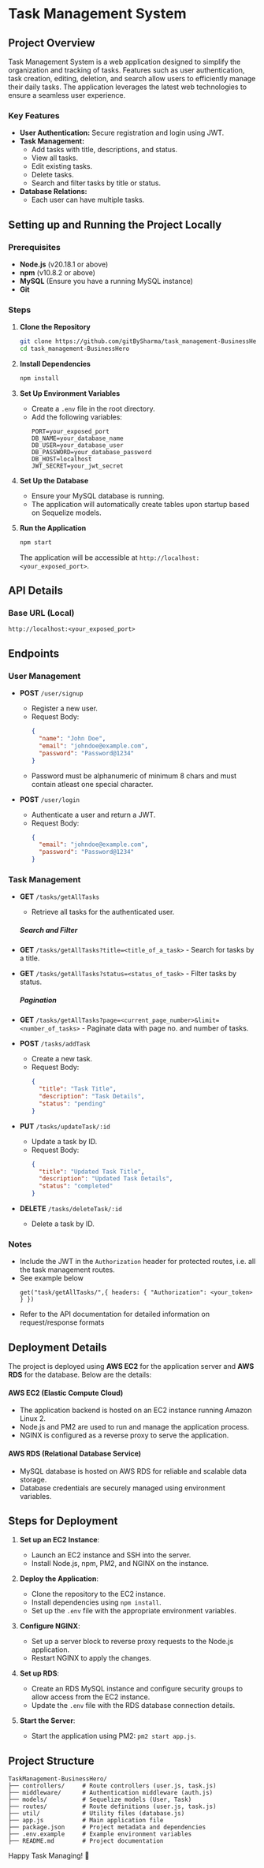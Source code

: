 # Task Management System

## Project Overview

Task Management System is a web application designed to simplify the organization and tracking of tasks. Features such as user authentication, task creation, editing, deletion, and search allow users to efficiently manage their daily tasks. The application leverages the latest web technologies to ensure a seamless user experience.
### Key Features

- **User Authentication:** Secure registration and login using JWT.
- **Task Management:**
  - Add tasks with title, descriptions, and status.
  - View all tasks.
  - Edit existing tasks.
  - Delete tasks.
  - Search and filter tasks by title or status.
- **Database Relations:**
  - Each user can have multiple tasks.

## Setting up and Running the Project Locally

### Prerequisites

- **Node.js** (v20.18.1 or above)
- **npm** (v10.8.2 or above)
- **MySQL** (Ensure you have a running MySQL instance)
- **Git**

### Steps

1. **Clone the Repository**

   ```bash
   git clone https://github.com/gitBySharma/task_management-BusinessHero.git
   cd task_management-BusinessHero
   ```

2. **Install Dependencies**

   ```bash
   npm install
   ```

3. **Set Up Environment Variables**

   - Create a `.env` file in the root directory.
   - Add the following variables:
     ```env
     PORT=your_exposed_port
     DB_NAME=your_database_name
     DB_USER=your_database_user
     DB_PASSWORD=your_database_password
     DB_HOST=localhost
     JWT_SECRET=your_jwt_secret
     ```

4. **Set Up the Database**

   - Ensure your MySQL database is running.
   - The application will automatically create tables upon startup based on Sequelize models.

5. **Run the Application**

   ```bash
   npm start
   ```

   The application will be accessible at `http://localhost:<your_exposed_port>`.

## API Details

### Base URL (Local)

```
http://localhost:<your_exposed_port>
```

## Endpoints

### User Management

- **POST** `/user/signup`

  - Register a new user.
  - Request Body:
    ```json
    {
      "name": "John Doe",
      "email": "johndoe@example.com",
      "password": "Password@1234"
    }
    ```
  - Password must be alphanumeric of minimum 8 chars and must contain atleast one special character.

- **POST** `/user/login`

  - Authenticate a user and return a JWT.
  - Request Body:
    ```json
    {
      "email": "johndoe@example.com",
      "password": "Password@1234"
    }
    ```

### Task Management

- **GET** `/tasks/getAllTasks`

  - Retrieve all tasks for the authenticated user.
  ##### Search and Filter
- **GET** `/tasks/getAllTasks?title=<title_of_a_task>` - Search for tasks by a title.
- **GET** `/tasks/getAllTasks?status=<status_of_task>` - Filter tasks by status.
  
  ##### Pagination
- **GET** `/tasks/getAllTasks?page=<current_page_number>&limit=<number_of_tasks>` - Paginate data with page no. and number of tasks.

- **POST** `/tasks/addTask`

  - Create a new task.
  - Request Body:
    ```json
    {
      "title": "Task Title",
      "description": "Task Details",
      "status": "pending"
    }
    ```

- **PUT** `/tasks/updateTask/:id`

  - Update a task by ID.
  - Request Body:
    ```json
    {
      "title": "Updated Task Title",
      "description": "Updated Task Details",
      "status": "completed"
    }
    ```

- **DELETE** `/tasks/deleteTask/:id`

  - Delete a task by ID.

### Notes

- Include the JWT in the `Authorization` header for protected routes, i.e. all the task management routes.
- See example below
  ```
  get("task/getAllTasks/",{ headers: { "Authorization": <your_token> } })
  ```
- Refer to the API documentation for detailed information on request/response formats


## Deployment Details
The project is deployed using **AWS EC2** for the application server and **AWS RDS** for the database. Below are the details:

#### AWS EC2 (Elastic Compute Cloud)
- The application backend is hosted on an EC2 instance running Amazon Linux 2.
- Node.js and PM2 are used to run and manage the application process.
- NGINX is configured as a reverse proxy to serve the application.

#### AWS RDS (Relational Database Service)
- MySQL database is hosted on AWS RDS for reliable and scalable data storage.
- Database credentials are securely managed using environment variables.

## Steps for Deployment

1. **Set up an EC2 Instance**:
   - Launch an EC2 instance and SSH into the server.
   - Install Node.js, npm, PM2, and NGINX on the instance.

2. **Deploy the Application**:
   - Clone the repository to the EC2 instance.
   - Install dependencies using `npm install`.
   - Set up the `.env` file with the appropriate environment variables.

3. **Configure NGINX**:
   - Set up a server block to reverse proxy requests to the Node.js application.
   - Restart NGINX to apply the changes.

4. **Set up RDS**:
   - Create an RDS MySQL instance and configure security groups to allow access from the EC2 instance.
   - Update the `.env` file with the RDS database connection details.

5. **Start the Server**:
   - Start the application using PM2: `pm2 start app.js`.


## Project Structure

```
TaskManagement-BusinessHero/
├── controllers/     # Route controllers (user.js, task.js)
├── middleware/      # Authentication middleware (auth.js)
├── models/          # Sequelize models (User, Task)
├── routes/          # Route definitions (user.js, task.js)
├── util/            # Utility files (database.js)
├── app.js           # Main application file
├── package.json     # Project metadata and dependencies
├── .env.example     # Example environment variables
├── README.md        # Project documentation
```




Happy Task Managing! 🚀


